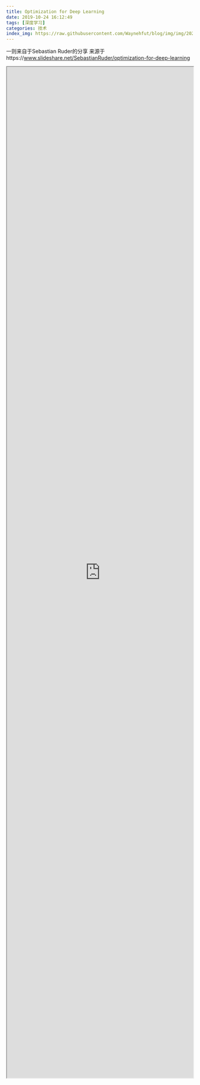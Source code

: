 ```yaml
---
title: Optimization for Deep Learning 
date: 2019-10-24 16:12:49
tags: [深度学习]
categories: 技术
index_img: https://raw.githubusercontent.com/Waynehfut/blog/img/img/20220722172855.png
---
```


一则来自于Sebastian Ruder的分享
来源于https://www.slideshare.net/SebastianRuder/optimization-for-deep-learning

<!-- more -->

<iframe src="https://www.slideshare.net/slideshow/embed_code/key/FIqo4Sb9ngfq4p" style="width: 100%; height:70%"></iframe>
